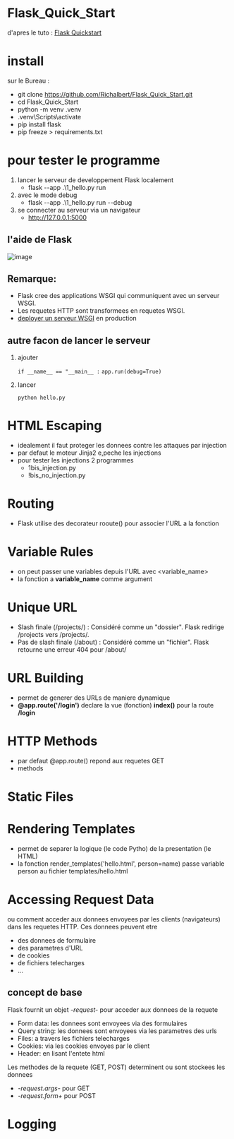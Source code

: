 # Flask_Quick_Start

d'apres le tuto : [Flask Quickstart](https://flask.palletsprojects.com/en/3.0.x/quickstart/)

# install

sur le Bureau : 
  - git clone https://github.com/Richalbert/Flask_Quick_Start.git
  - cd Flask_Quick_Start
  - python -m venv .venv
  - .venv\Scripts\activate
  - pip install flask
  - pip freeze > requirements.txt

# pour tester le programme

1. lancer le serveur de developpement Flask localement
    - flask --app .\1_hello.py run
2. avec le mode debug 
    - flask --app .\1_hello.py run --debug
3. se connecter au serveur via un navigateur
    - http://127.0.0.1:5000

## l'aide de Flask
![image](https://github.com/Richalbert/Flask_Quick_Start/assets/40654401/dba4d1b2-3947-4236-911b-245a514da4c1)


## Remarque:

- Flask cree des applications WSGI qui communiquent avec un serveur WSGI.
- Les requetes HTTP sont transformees en requetes WSGI. 
- [deployer un serveur WSGI](https://flask.palletsprojects.com/en/3.0.x/deploying/) en production

## autre facon de lancer le serveur

1. ajouter
   
     `if __name__ == "__main__ :`
            `app.run(debug=True)`
     
3. lancer
   
    `python hello.py`


# HTML Escaping

- idealement il faut proteger les donnees contre les attaques par injection
- par defaut le moteur Jinja2 e,peche les injections 
- pour tester les injections <script>alert('Hacked !');</script> 2 programmes 
  - 1bis_injection.py
  - !bis_no_injection.py

# Routing

- Flask utilise des decorateur rooute() pour associer l'URL a la fonction

# Variable Rules

- on peut passer une variables depuis l'URL avec <variable_name>
- la fonction a **variable_name** comme argument
  
# Unique URL

- Slash finale (/projects/) : Considéré comme un "dossier". Flask redirige /projects vers /projects/.
- Pas de slash finale (/about) : Considéré comme un "fichier". Flask retourne une erreur 404 pour /about/

# URL Building

- permet de generer des URLs de maniere dynamique
- **@app.route('/login')** declare la vue (fonction) **index()** pour la route **/login**

# HTTP Methods

- par defaut @app.route() repond aux requetes GET
- methods
  
# Static Files

# Rendering Templates

- permet de separer la logique (le code Pytho) de la presentation (le HTML)
- la fonction render_templates('hello.html', person=name) passe variable person au fichier templates/hello.html

# Accessing Request Data

ou comment acceder aux donnees envoyees par les clients (navigateurs) dans les requetes HTTP. Ces donnees peuvent etre
- des donnees de formulaire
- des parametres d'URL
- de cookies
- de fichiers telecharges
- ...

## concept de base

Flask fournit un objet *-request-* pour acceder aux donnees de la requete 
- Form data: les donnees sont envoyees via des formulaires
- Query string: les donnees sont envoyees via les parametres des urls
- Files: a travers les fichiers telecharges
- Cookies: via les cookies envoyes par le client
- Header: en lisant l'entete html

Les methodes de la requete (GET, POST) determinent ou sont stockees les donnees
- *-request.args-* pour GET
- *-request.form+* pour POST


# Logging


